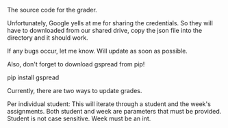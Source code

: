 The source code for the grader.

Unfortunately, Google yells at me for sharing the credentials.
So they will have to downloaded from our shared drive, copy the json file
into the directory and it should work.

If any bugs occur, let me know. Will update as soon as possible.


Also, don't forget to download gspread from pip!

pip install gspread


Currently, there are two ways to update grades.

Per individual student:
  This will iterate through a student and the week's assignments. Both student and week are parameters that must be provided. Student is not case sensitive. Week must be an int.

